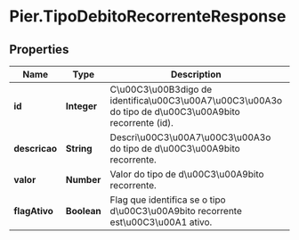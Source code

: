 # Pier.TipoDebitoRecorrenteResponse

## Properties
Name | Type | Description | Notes
------------ | ------------- | ------------- | -------------
**id** | **Integer** | C\u00C3\u00B3digo de identifica\u00C3\u00A7\u00C3\u00A3o do tipo de d\u00C3\u00A9bito recorrente (id). | [optional] 
**descricao** | **String** | Descri\u00C3\u00A7\u00C3\u00A3o do tipo de d\u00C3\u00A9bito recorrente. | [optional] 
**valor** | **Number** | Valor do tipo de d\u00C3\u00A9bito recorrente. | [optional] 
**flagAtivo** | **Boolean** | Flag que identifica se o tipo d\u00C3\u00A9bito recorrente est\u00C3\u00A1 ativo. | [optional] 


